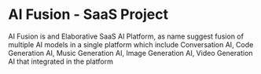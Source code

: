 # AI Fusion - SaaS Project
 AI Fusion is and Elaborative SaaS AI Platform, as name suggest fusion of multiple AI models in a single platform which include Conversation AI, Code Generation AI, Music Generation AI, Image Generation AI, Video Generation AI that integrated in the platform
